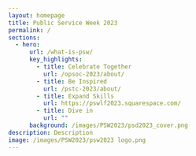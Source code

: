 ```yaml
---
layout: homepage
title: Public Service Week 2023
permalink: /
sections:
  - hero:
      url: /what-is-psw/
      key_highlights:
        - title: Celebrate Together
          url: /opsoc-2023/about/
        - title: Be Inspired
          url: /pstc-2023/about/
        - title: Expand Skills
          url: https://pswlf2023.squarespace.com/
        - title: Dive in
          url: ""
      background: /images/PSW2023/psd2023_cover.png
description: Description
image: /images/PSW2023/psw2023 logo.png
---
```

